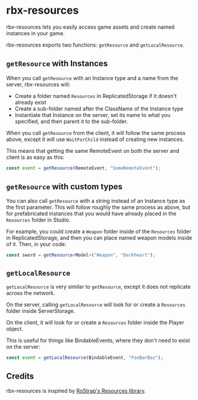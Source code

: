 # rbx-resources

rbx-resources lets you easily access game assets and create named instances in your game.

rbx-resources exports two functions: `getResource` and `getLocalResource`.

## `getResource` with Instances

When you call `getResource` with an Instance type and a name from the server, rbx-resources will:

- Create a folder named `Resources` in ReplicatedStorage if it doesn't already exist
- Create a sub-folder named after the ClassName of the Instance type
- Instantiate that Instance on the server, set its name to what you specified, and then parent it to the sub-folder.

When you call `getResource` from the client, it will follow the same process above, except it will use `WaitForChild` instead of creating new instances.

This means that getting the same RemoteEvent on both the server and client is as easy as this:

```ts
const event = getResource(RemoteEvent, "SomeRemoteEvent");
```

## `getResource` with custom types

You can also call `getResource` with a string instead of an Instance type as the first parameter. This will follow roughly the same process as above, but for prefabricated instances that you would have already placed in the `Resources` folder in Studio.

For example, you could create a `Weapon` folder inside of the `Resources` folder in ReplicatedStorage, and then you can place named weapon models inside of it. Then, in your code:

```ts
const sword = getResource<Model>("Weapon", "Darkheart");
```

## `getLocalResource`

`getLocalResource` is very similar to `getResource`, except it does not replicate across the network.

On the server, calling `getLocalResource` will look for or create a `Resources` folder inside ServerStorage.

On the client, it will look for or create a `Resources` folder inside the Player object.

This is useful for things like BindableEvents, where they don't need to exist on the server:

```ts
const event = getLocalResource(BindableEvent, "FooBarBaz");
```

## Credits

rbx-resources is inspired by [RoStrap's Resources library](https://github.com/RoStrap/Resources).
